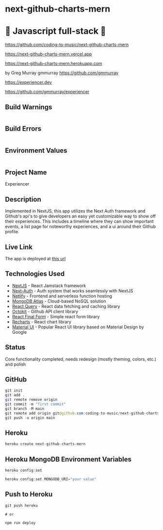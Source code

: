 # next-github-charts-mern

# 🚀 Javascript full-stack 🚀

https://github.com/coding-to-music/next-github-charts-mern

https://next-github-charts-mern.vercel.app

https://next-github-charts-mern.herokuapp.com

by Greg Murray gmmurray https://github.com/gmmurray

https://experiencer.dev

https://github.com/gmmurray/experiencer

## Build Warnings

```java

```

## Build Errors

```java

```

## Environment Values

```java

```

## Project Name

Experiencer

## Description

Implemented in NextJS, this app utilizes the Next Auth framework and Github's api's to give developers an easy yet customizable way to show off their experiences. This includes a timeline where they can show important events, a list page for noteworthy experiences, and a ui around their Github profile.

## Live Link

The app is deployed at [this url](https://experiencer.dev)

## Technologies Used

-   [NextJS](https://nextjs.org/) - React Jamstack framework
-   [Next-Auth](https://next-auth.js.org/) - Auth system that works seamlessly with NextJS
-   [Netlify](https://www.netlify.com/) - Frontend and serverless function hosting
-   [MongoDB Atlas](https://www.mongodb.com/atlas) - Cloud-based NoSQL solution
-   [React Query](https://react-query.tanstack.com/) - React data fetching and caching library
-   [Octokit](https://github.com/octokit) - Github API client library
-   [React Final Form](https://final-form.org/react) - Simple react form library
-   [Recharts](https://recharts.org/en-US/) - React chart library
-   [Material UI](https://mui.com/) - Popular React UI library based on Material Design by Google

## Status

Core functionality completed, needs redesign (mostly theming, colors, etc.) and polish

## GitHub

```java
git init
git add .
git remote remove origin
git commit -m "first commit"
git branch -M main
git remote add origin git@github.com:coding-to-music/next-github-charts-mern.git
git push -u origin main
```

## Heroku

```java
heroku create next-github-charts-mern
```

## Heroku MongoDB Environment Variables

```java
heroku config:set

heroku config:set MONGODB_URI="your value"
```

## Push to Heroku

```java
git push heroku

# or

npm run deploy
```
